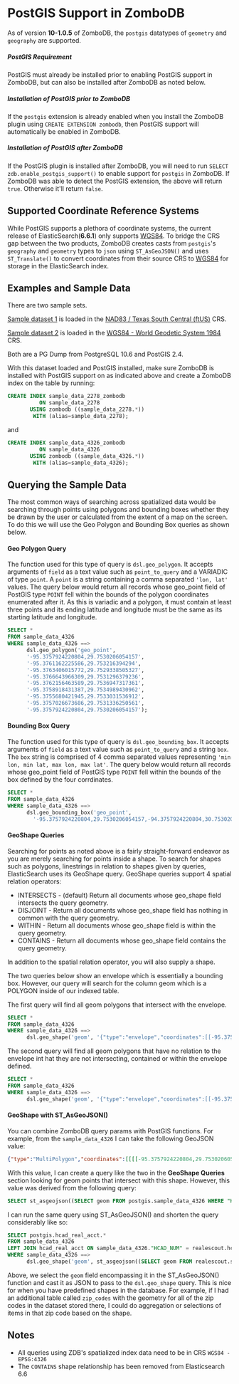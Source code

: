 # PostGIS Support in ZomboDB
As of version **10-1.0.5** of ZomboDB, the `postgis` datatypes of `geometry` and `geography` are supported.

##### PostGIS Requirement
PostGIS must already be installed prior to enabling PostGIS support in ZomboDB, but can also be installed after ZomboDB as noted below.

##### Installation of PostGIS prior to ZomboDB 
If the `postgis` extension is already enabled when you install the ZomboDB plugin using `CREATE EXTENSION zombodb`, then PostGIS support will automatically be enabled in ZomboDB. 

##### Installation of PostGIS after ZomboDB 
If the PostGIS plugin is installed after ZomboDB, you will need to run ```SELECT zdb.enable_postgis_support()``` to enable support for `postgis` in ZomboDB. If ZomboDB was able to detect the PostGIS extension, the above will return `true`.  Otherwise it'll return `false`.

## Supported Coordinate Reference Systems
While PostGIS supports a plethora of coordinate systems, the current release of ElasticSearch(**6.6.1**) only supports [WGS84](https://epsg.io/4326). To bridge the CRS gap between the two products, ZomboDB creates casts from `postgis`'s `geography` and `geometry` types to `json` using `ST_AsGeoJSON()` and uses `ST_Translate()` to convert coordinates from their source CRS to [WGS84](https://epsg.io/4326) for storage in the ElasticSearch index.

## Examples and Sample Data
There are two sample sets. 

[Sample dataset 1](https://github.com/zombodb/zombodb/files/2948109/sample_data_2278.zip) is loaded in the [NAD83 / Texas South Central (ftUS)](https://epsg.io/2278) CRS. 

[Sample dataset 2](https://github.com/zombodb/zombodb/files/3027737/sample_data_4326.zip) is loaded in the [WGS84 - World Geodetic System 1984](https://epsg.io/4326) CRS. 

Both are a PG Dump from PostgreSQL 10.6 and PostGIS 2.4.

With this dataset loaded and PostGIS installed, make sure ZomboDB is installed with PostGIS support on as indicated above and create a ZomboDB index on the table by running:
```sql
CREATE INDEX sample_data_2278_zombodb
          ON sample_data_2278
       USING zombodb ((sample_data_2278.*))
        WITH (alias=sample_data_2278);
```

and

```sql
CREATE INDEX sample_data_4326_zombodb
          ON sample_data_4326
       USING zombodb ((sample_data_4326.*))
        WITH (alias=sample_data_4326);
```

## Querying the Sample Data
The most common ways of searching across spatialized data would be searching through points using polygons and bounding boxes whether they be drawn by the user or calculated from the extent of a map on the screen. To do this we will use the Geo Polygon and Bounding Box queries as shown below.

#### Geo Polygon Query
The function used for this type of query is `dsl.geo_polygon`. It accepts arguments of `field` as a text value such as `point_to_query` and a VARIADIC of type `point`. A `point` is a string containing a comma separated `'lon, lat'` values. The query below would return all records whose geo_point field of PostGIS type `POINT` fell within the bounds of the polygon coordinates enumerated after it. As this is variadic and a polygon, it must contain at least three points and its ending latitude and longitude must be the same as its starting latitude and longitude.

```sql
SELECT * 
FROM sample_data_4326
WHERE sample_data_4326 ==> 
      dsl.geo_polygon('geo_point', 
      '-95.3757924220804,29.7530206054157', 
      '-95.3761162225586,29.753216394294', 
      '-95.3763406015772,29.7529338505327', 
      '-95.3766643966309,29.7531296379236', 
      '-95.3762156463589,29.7536947317361', 
      '-95.3758918431387,29.7534989430962', 
      '-95.3755680421945,29.7533031536912', 
      '-95.3757026673686,29.7531336250561', 
      '-95.3757924220804,29.7530206054157');
```

#### Bounding Box Query
The function used for this type of query is `dsl.geo_bounding_box`. It accepts arguments of `field` as a text value such as `point_to_query` and a string `box`. The `box` string is comprised of 4 comma separated values representing `'min lon, min lat, max lon, max lat'`. The query below would return all records whose geo_point field of PostGIS type `POINT` fell within the bounds of the box defined by the four corrdinates.

```sql
SELECT *
FROM sample_data_4326
WHERE sample_data_4326 ==>
      dsl.geo_bounding_box('geo_point',
        '-95.3757924220804,29.7530206054157,-94.3757924220804,30.7530206054157');
```

#### GeoShape Queries
Searching for points as noted above is a fairly straight-forward endeavor as you are merely searching for points inside a shape. To search for shapes such as polygons, linestrings in relation to shapes given by queries, ElasticSearch uses its GeoShape query. GeoShape queries support 4 spatial relation operators:

* INTERSECTS - (default) Return all documents whose geo_shape field intersects the query geometry.
* DISJOINT - Return all documents whose geo_shape field has nothing in common with the query geometry.
* WITHIN - Return all documents whose geo_shape field is within the query geometry.
* CONTAINS - Return all documents whose geo_shape field contains the query geometry.

In addition to the spatial relation operator, you will also supply a shape.

The two queries below show an envelope which is essentially a bounding box. However, our query will search for the column geom which is a POLYGON inside of our indexed table.

The first query will find all geom polygons that intersect with the envelope.
```sql
SELECT *
FROM sample_data_4326
WHERE sample_data_4326 ==>
      dsl.geo_shape('geom', '{"type":"envelope","coordinates":[[-95.3757924220804,29.7530206054157],[-95.3761162225586,29.753216394294]]}','INTERSECTS');
```

The second query will find all geom polygons that have no relation to the envelope int hat they are not intersecting, contained or within the envelope defined.
```sql
SELECT *
FROM sample_data_4326
WHERE sample_data_4326 ==>
      dsl.geo_shape('geom', '{"type":"envelope","coordinates":[[-95.3757924220804,29.7530206054157],[-95.3761162225586,29.753216394294]]}','DISJOINT');
```

#### GeoShape with ST_AsGeoJSON()
You can combine ZomboDB query params with PostGIS functions. For example, from the `sample_data_4326` I can take the following GeoJSON value:

```json
{"type":"MultiPolygon","coordinates":[[[[-95.3757924220804,29.7530206054157],[-95.3761162225586,29.753216394294],[-95.3763406015772,29.7529338505327],[-95.3766643966309,29.7531296379236],[-95.3762156463589,29.7536947317361],[-95.3758918431387,29.7534989430962],[-95.3755680421945,29.7533031536912],[-95.3757026673686,29.7531336250561],[-95.3757924220804,29.7530206054157]]]]}
```

With this value, I can create a query like the two in the **GeoShape Queries** section looking for geom points that intersect with this shape. However, this value was derived from the following query:

```sql
SELECT st_asgeojson((SELECT geom FROM postgis.sample_data_4326 WHERE "HCAD_NUM" = '1292500000054'))::json;
```

I can run the same query using ST_AsGeoJSON() and shorten the query considerably like so:

```sql
SELECT postgis.hcad_real_acct.*
FROM sample_data_4326
LEFT JOIN hcad_real_acct ON sample_data_4326."HCAD_NUM" = realescout.hcad_real_acct.account
WHERE sample_data_4326 ==>
      dsl.geo_shape('geom', st_asgeojson((SELECT geom FROM realescout.sample_data_4326 WHERE "HCAD_NUM" = '1292500000054'))::json,'INTERSECTS');
```

Above, we select the `geom` field encompassing it in the ST_AsGeoJSON() function and cast it as JSON to pass to the `dsl.geo_shape` query. This is nice for when you have predefined shapes in the database. For example, if I had an additional table called `zip_codes` with the geometry for all of the zip codes in the dataset stored there, I could do aggregation or selections of items in that zip code based on the shape.

## Notes
- All queries using ZDB's spatialized index data need to be in CRS `WGS84 - EPSG:4326`
- The `CONTAINS` shape relationship has been removed from Elasticsearch 6.6
